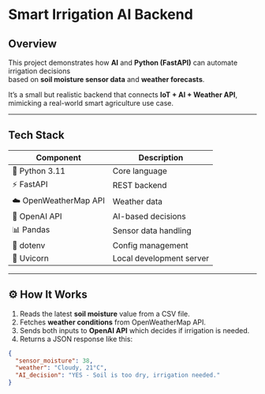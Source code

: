 #  Smart Irrigation AI Backend

## Overview

This project demonstrates how **AI** and **Python (FastAPI)** can automate irrigation decisions  
based on **soil moisture sensor data** and **weather forecasts**.

It’s a small but realistic backend that connects **IoT + AI + Weather API**,  
mimicking a real-world smart agriculture use case.

---

## Tech Stack

| Component | Description |
|------------|--------------|
| 🐍 Python 3.11 | Core language |
| ⚡ FastAPI | REST backend |
| ☁️ OpenWeatherMap API | Weather data |
| 🤖 OpenAI API | AI-based decisions |
| 📊 Pandas | Sensor data handling |
| 🧱 dotenv | Config management |
| 🔄 Uvicorn | Local development server |

---

## ⚙️ How It Works

1. Reads the latest **soil moisture** value from a CSV file.
2. Fetches **weather conditions** from OpenWeatherMap API.
3. Sends both inputs to **OpenAI API** which decides if irrigation is needed.
4. Returns a JSON response like this:

```json
{
  "sensor_moisture": 38,
  "weather": "Cloudy, 21°C",
  "AI_decision": "YES - Soil is too dry, irrigation needed."
}

